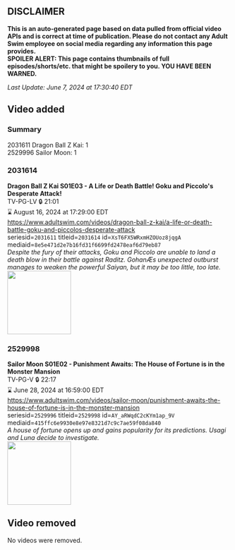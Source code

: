 ## DISCLAIMER
**This is an auto-generated page based on data pulled from official video APIs and is correct at time of publication. Please do not contact any Adult Swim employee on social media regarding any information this page provides.**  
**SPOILER ALERT: This page contains thumbnails of full episodes/shorts/etc. that might be spoilery to you. YOU HAVE BEEN WARNED.**  

_Last Update: June 7, 2024 at 17:30:40 EDT_
## Video added
### Summary
2031611 Dragon Ball Z Kai: 1  
2529996 Sailor Moon: 1  
### 2031614
**Dragon Ball Z Kai S01E03 - A Life or Death Battle! Goku and Piccolo's Desperate Attack!**  
TV-PG-LV 🔒 21:01  
⌛ August 16, 2024 at 17:29:00 EDT  
https://www.adultswim.com/videos/dragon-ball-z-kai/a-life-or-death-battle-goku-and-piccolos-desperate-attack  
seriesid=`2031611` titleid=`2031614` id=`XsT6FX5WRxmHZOUoz8jqgA` mediaid=`8e5e471d2e7b16fd31f6699fd2478eaf6d79eb87`  
_Despite the fury of their attacks, Goku and Piccolo are unable to land a death blow in their battle against Raditz. GohanÆs unexpected outburst manages to weaken the powerful Saiyan, but it may be too little, too late._  
<a href="https://media.cdn.adultswim.com/uploads/20240311/thumbnails/2_243111226375-Screenshot2024-03-11at12.25.59PM.png"><img src="https://media.cdn.adultswim.com/uploads/20240311/thumbnails/2_243111226375-Screenshot2024-03-11at12.25.59PM.png" height="144px" /></a>
### 2529998
**Sailor Moon S01E02 - Punishment Awaits: The House of Fortune is in the Monster Mansion**  
TV-PG-V 🔒 22:17  
⌛ June 28, 2024 at 16:59:00 EDT  
https://www.adultswim.com/videos/sailor-moon/punishment-awaits-the-house-of-fortune-is-in-the-monster-mansion  
seriesid=`2529996` titleid=`2529998` id=`AY_aRWqdC2cKYm1ap_9V` mediaid=`415ffc6e9930e8e97e8321d7c9c7ae59f08da840`  
_A house of fortune opens up and gains popularity for its predictions. Usagi and Luna decide to investigate._  
<a href="https://media.cdn.adultswim.com/uploads/20240606/thumbnails/2_2466162283-CopyofSailorMoon_Ep002_Thumbnail_1920x1080_Pillarbox.jpg"><img src="https://media.cdn.adultswim.com/uploads/20240606/thumbnails/2_2466162283-CopyofSailorMoon_Ep002_Thumbnail_1920x1080_Pillarbox.jpg" height="144px" /></a>
## Video removed
No videos were removed.  
